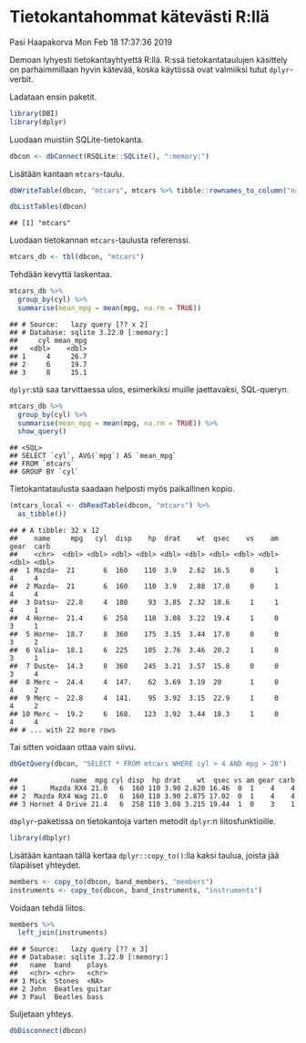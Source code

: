 Tietokantahommat kätevästi R:llä
================
Pasi Haapakorva
Mon Feb 18 17:37:36 2019

Demoan lyhyesti tietokantayhtyettä R:llä. R:ssä tietokantataulujen
käsittely on parhaimmillaan hyvin kätevää, koska käytössä ovat
valmiiksi tutut `dplyr`-verbit.

Ladataan ensin paketit.

``` r
library(DBI)
library(dplyr)
```

Luodaan muistiin SQLite-tietokanta.

``` r
dbcon <- dbConnect(RSQLite::SQLite(), ":memory:")
```

Lisätään kantaan
`mtcars`-taulu.

``` r
dbWriteTable(dbcon, "mtcars", mtcars %>% tibble::rownames_to_column("name"))

dbListTables(dbcon)
```

    ## [1] "mtcars"

Luodaan tietokannan `mtcars`-taulusta referenssi.

``` r
mtcars_db <- tbl(dbcon, "mtcars")
```

Tehdään kevyttä laskentaa.

``` r
mtcars_db %>%
  group_by(cyl) %>%
  summarise(mean_mpg = mean(mpg, na.rm = TRUE))
```

    ## # Source:   lazy query [?? x 2]
    ## # Database: sqlite 3.22.0 [:memory:]
    ##     cyl mean_mpg
    ##   <dbl>    <dbl>
    ## 1     4     26.7
    ## 2     6     19.7
    ## 3     8     15.1

`dplyr`:stä saa tarvittaessa ulos, esimerkiksi muille jaettavaksi,
SQL-queryn.

``` r
mtcars_db %>%
  group_by(cyl) %>%
  summarise(mean_mpg = mean(mpg, na.rm = TRUE)) %>%
  show_query()
```

    ## <SQL>
    ## SELECT `cyl`, AVG(`mpg`) AS `mean_mpg`
    ## FROM `mtcars`
    ## GROUP BY `cyl`

Tietokantataulusta saadaan helposti myös paikallinen kopio.

``` r
(mtcars_local <- dbReadTable(dbcon, "mtcars") %>%
  as_tibble())
```

    ## # A tibble: 32 x 12
    ##    name     mpg   cyl  disp    hp  drat    wt  qsec    vs    am  gear  carb
    ##    <chr>  <dbl> <dbl> <dbl> <dbl> <dbl> <dbl> <dbl> <dbl> <dbl> <dbl> <dbl>
    ##  1 Mazda~  21       6  160    110  3.9   2.62  16.5     0     1     4     4
    ##  2 Mazda~  21       6  160    110  3.9   2.88  17.0     0     1     4     4
    ##  3 Datsu~  22.8     4  108     93  3.85  2.32  18.6     1     1     4     1
    ##  4 Horne~  21.4     6  258    110  3.08  3.22  19.4     1     0     3     1
    ##  5 Horne~  18.7     8  360    175  3.15  3.44  17.0     0     0     3     2
    ##  6 Valia~  18.1     6  225    105  2.76  3.46  20.2     1     0     3     1
    ##  7 Duste~  14.3     8  360    245  3.21  3.57  15.8     0     0     3     4
    ##  8 Merc ~  24.4     4  147.    62  3.69  3.19  20       1     0     4     2
    ##  9 Merc ~  22.8     4  141.    95  3.92  3.15  22.9     1     0     4     2
    ## 10 Merc ~  19.2     6  168.   123  3.92  3.44  18.3     1     0     4     4
    ## # ... with 22 more rows

Tai sitten voidaan ottaa vain
    siivu.

``` r
dbGetQuery(dbcon, "SELECT * FROM mtcars WHERE cyl > 4 AND mpg > 20")
```

    ##             name  mpg cyl disp  hp drat    wt  qsec vs am gear carb
    ## 1      Mazda RX4 21.0   6  160 110 3.90 2.620 16.46  0  1    4    4
    ## 2  Mazda RX4 Wag 21.0   6  160 110 3.90 2.875 17.02  0  1    4    4
    ## 3 Hornet 4 Drive 21.4   6  258 110 3.08 3.215 19.44  1  0    3    1

`dbplyr`-paketissa on tietokantoja varten metodit `dplyr`:n
liitosfunktioille.

``` r
library(dbplyr)
```

Lisätään kantaan tällä kertaa `dplyr::copy_to()`:lla kaksi taulua,
joista jää tilapäiset yhteydet.

``` r
members <- copy_to(dbcon, band_members, "members")
instruments <- copy_to(dbcon, band_instruments, "instruments")
```

Voidaan tehdä liitos.

``` r
members %>%
  left_join(instruments)
```

    ## # Source:   lazy query [?? x 3]
    ## # Database: sqlite 3.22.0 [:memory:]
    ##   name  band    plays 
    ##   <chr> <chr>   <chr> 
    ## 1 Mick  Stones  <NA>  
    ## 2 John  Beatles guitar
    ## 3 Paul  Beatles bass

Suljetaan yhteys.

``` r
dbDisconnect(dbcon)
```
